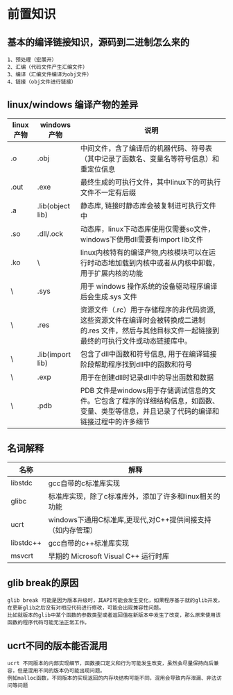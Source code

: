 # 前置知识
## 基本的编译链接知识，源码到二进制怎么来的
    1、预处理（宏展开）  
    2、汇编（代码文件产生汇编文件）  
    3、编译（汇编文件编译为obj文件）  
    4、链接（obj文件进行链接）  

## linux/windows 编译产物的差异
| linux产物 | windows产物        | 说明                                                                               |
|---------|------------------|----------------------------------------------------------------------------------|
| .o      | .obj             | 中间文件，含了编译后的机器代码、符号表（其中记录了函数名、变量名等符号信息）和重定位信息                                     |
| .out    | .exe             | 最终生成的可执行文件，其中linux下的可执行文件不一定有后缀                                                  |
| .a      | .lib(object lib) | 静态库, 链接时静态库会被复制进可执行文件中                                                           |
| .so     | .dll/.ock        | 动态库，linux下动态库使用仅需要so文件，windows下使用dll需要有import lib文件                              |
| .ko     | \                | linux内核特有的编译产物,内核模块可以在运行时动态地加载到内核中或者从内核中卸载，用于扩展内核的功能                             |
| \       | .sys             | 用于 windows 操作系统的设备驱动程序编译后会生成.sys 文件                                              |
| \       | .res             | 资源文件（.rc）用于存储程序的非代码资源, 这些资源文件在编译时会被转换成二进制的.res 文件，然后与其他目标文件一起链接到最终的可执行文件或动态链接库中。 |
| \       | .lib(import lib) | 包含了dll中函数和符号信息, 用于在编译链接阶段帮助程序找到dll中的函数和符号                                        |
| \       | .exp             | 用于在创建dll时记录dll中的导出函数和数据                                                          |
| \       | .pdb             | PDB 文件是windows用于存储调试信息的文件。它包含了程序的详细结构信息，如函数、变量、类型等信息，并且记录了代码的编译和链接过程中的许多细节       |

## 名词解释
| 名称        | 解释                                   |
|-----------|--------------------------------------|
| libstdc   | gcc自带的c标准库实现                         |
| glibc     | 标准库实现，除了c标准库外，添加了许多和linux相关的功能       |
| ucrt      | windows下通用C标准库,更现代,对C++提供间接支持（如内存管理） |
| libstdc++ | gcc自带的c++标准库实现                       |
| msvcrt    | 早期的 Microsoft Visual C++ 运行时库        |

## glib break的原因
    glib break 可能是因为版本升级时，其API可能会发生变化，如果程序基于就的glib开发，在更新glib之后没有对相应代码进行修改，可能会出现兼容性问题。
    比如就版本的glib中某个函数的参数类型或者返回值在新版本中发生了改变，那么原来使用该函数的程序代码可能无法正常工作。

## ucrt不同的版本能否混用
    ucrt 不同版本的内部实现细节，函数接口定义和行为可能发生改变，虽然会尽量保持向后兼容，但是混用不同的版本仍可能出现问题。
    例如malloc函数，不同版本的实现返回的内存块结构可能不同，混用会导致内存泄漏、非法访问等问题

